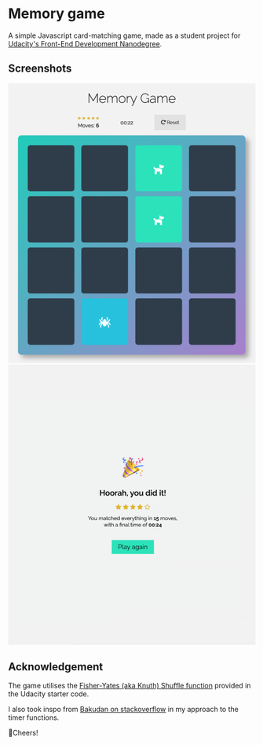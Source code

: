 # Memory game

A simple Javascript card-matching game, made as a student project for [Udacity's Front-End Development Nanodegree](https://www.udacity.com/course/front-end-web-developer-nanodegree--nd0011).

## Screenshots

![Game play](https://github.com/dinakonto/memory-game/raw/master/Screenshots/Game%20play.png "Game play") ![Success screen](https://github.com/dinakonto/memory-game/raw/master/Screenshots/Success.png "Success screen")

## Acknowledgement

The game utilises the [Fisher-Yates (aka Knuth) Shuffle function](https://stackoverflow.com/questions/2450954/how-to-randomize-shuffle-a-javascript-array/2450976#2450976) provided in the Udacity starter code.

I also took inspo from [Bakudan on stackoverflow](https://stackoverflow.com/a/7910506) in my approach to the timer functions.

🍻Cheers!
